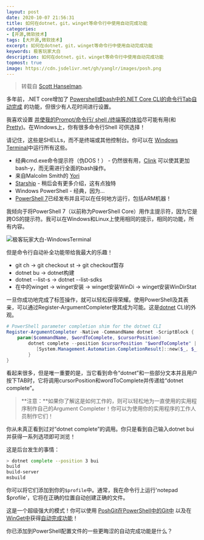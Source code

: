 ```yaml
---
layout: post
date: 2020-10-07 21:56:31
title: 如何在dotnet，git，winget等命令行中使用自动完成功能
categories:
- [开源,微软技术]
tags: [大开源,微软技术]
excerpt: 如何在dotnet，git，winget等命令行中使用自动完成功能
keywords: 极客玩家大白
description: 如何在dotnet，git，winget等命令行中使用自动完成功能
topmost: true
image: https://cdn.jsdelivr.net/gh/yanglr/images/posh.png
---
```


> 转载自 [Scott Hanselman](https://www.hanselman.com/blog/HowToUseAutocompleteAtTheCommandLineForDotnetGitWingetAndMore.aspx).

多年前，.NET core增加了 [Powershell或bash中的.NET Core CLI的命令行Tab自动完成](https://www.hanselman.com/blog/CommandLineTabCompletionForNETCoreCLIInPowerShellOrBash.aspx) 的功能，但很少有人花时间进行设置。

我喜欢设置 [并使我的Prompt/命令行/ shell /终端等的体验](https://www.hanselman.com/blog/HowToUseOpenResizeAndSplitPanesInTheWindowsTerminal.aspx)尽可能有用(和[Pretty](https://www.hanselman.com/blog/HowToMakeAPrettyPromptInWindowsTerminalWithPowerlineNerdFontsCascadiaCodeWSLAndOhmyposh.aspx))。在Windows上，你有很多命令行Shell 可供选择！

请记住，这些是SHELLs，而不是终端或其他控制台。你可以在 [Windows Terminal](https://www.microsoft.com/en-us/p/windows-terminal/9n0dx20hk701)中运行所有这些。

- 经典cmd.exe命令提示符（伪DOS！） - 仍然很有用，[Clink](http://mridgers.github.io/clink/) 可以使其更加bash-y，而无需进行全面的bash操作。
- 来自Malcolm Smith的 [Yori](https://www.hanselman.com/blog/YoriTheQuietLittleCMDReplacementThatYouNeedToInstallNOW.aspx)
- [Starship](https://starship.rs/) - 稍后会有更多介绍，这有点独特
- Windows PowerShell - 经典，因为...
- [PowerShell 7](https://docs.microsoft.com/en-us/powershell/scripting/whats-new/what-s-new-in-powershell-70/view=powershell-7)已经发布并且可以在任何地方运行，包括ARM机器！

我倾向于将PowerShell 7（以前称为PowerShell Core）用作主提示符，因为它是跨OS的提示符。我可以在Windows和Linux上使用相同的提示，相同的功能，所有内容。

![极客玩家大白-WindowsTerminal](https://cdn.jsdelivr.net/gh/yanglr/images/posh.png "极客玩家大白")

但是命令行自动补全功能带给我最大的乐趣！

- git ch <TAB> -> git checkout st <TAB> -> git checkout暂存
- dotnet bu <TAB> -> dotnet构建
- dotnet --list-s <TAB> -> dotnet --list-sdks
- 在<TAB>中的winget -> winget安装 -> winget安装WinDi <TAB> -> winget安装WinDirStat

一旦你成功地完成了标签操作，就可以轻松获得荣耀。使用PowerShell及其表亲，可以通过Register-ArgumentCompleter使其成为可能。这是[dotnet](http://www.dot.net) CLI的外观。

```powershell
# PowerShell parameter completion shim for the dotnet CLI
Register-ArgumentCompleter -Native -CommandName dotnet -ScriptBlock {
    param($commandName, $wordToComplete, $cursorPosition)
        dotnet complete --position $cursorPosition "$wordToComplete" | ForEach-Object {
           [System.Management.Automation.CompletionResult]::new($_, $_, 'ParameterValue', $_)
        }
}
```

看起来很多，但是唯一重要的是，当它看到命令“dotnet”和一些部分文本并且用户按下TAB时，它将调用cursorPosition和wordToComplete并传递给“dotnet complete”。

> **注意：**如果你了解这是如何工作的，则可以轻松地为一直使用的实用程序制作自己的Argument Completer！你可以为使用你的实用程序的工作人员制作它们！

你从未真正看到过对“dotnet complete”的调用。你只是看到自己输入dotnet bui <TAB>并获得一系列选项即可浏览！


这是后台发生的事情：

```bash
> dotnet complete --position 3 bui 
build 
build-server 
msbuild
```

你可以将它们添加到你的`$profile`中。通常，我在命令行上运行'notepad $profile'，它将在正确的位置自动创建正确的文件。

这是一个超级强大的模式！你可以使用 [PoshGit](https://github.com/dahlbyk/posh-git)[在PowerShell中的Git中](https://git-scm.com/book/ms/v2/Appendix-A%3A-Git-in-Other-Environments-Git-in-Powershell) 以及在[WinGet中](https://github.com/microsoft/winget-cli/blob/master/doc/Completion.md)获得[自动完成](https://git-scm.com/book/ms/v2/Appendix-A:-Git-in-Other-Environments-Git-in-Powershell)[功能](https://github.com/microsoft/winget-cli/blob/master/doc/Completion.md)！

你已添加到PowerShell配置文件的一些更晦涩的自动完成功能是什么？
